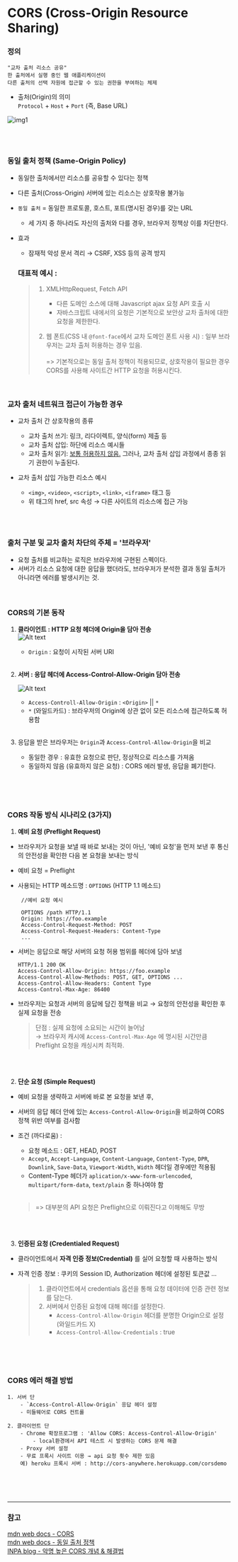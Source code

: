 # CORS (Cross-Origin Resource Sharing)

### 정의

    "교차 출처 리소스 공유"
    한 출처에서 실행 중인 웹 애플리케이션이
    다른 출처의 선택 자원에 접근할 수 있는 권한을 부여하는 체제

- 출처(Origin)의 의미  
   `Protocol` + `Host` + `Port` (즉, Base URL)

![img1](https://developer.mozilla.org/ko/docs/Web/HTTP/CORS/cors_principle.png)

<br/>
<br/>

### 동일 출처 정책 (Same-Origin Policy)

- 동일한 출처에서만 리소스를 공유할 수 있다는 정책
- 다른 출처(Cross-Origin) 서버에 있는 리소스는 상호작용 불가능
- `동일 출처` = 동일한 프로토콜, 호스트, 포트(명시된 경우)를 갖는 URL
  - 세 가지 중 하나라도 자신의 출처와 다를 경우, 브라우저 정책상 이를 차단한다.
- 효과

  - 잠재적 악성 문서 격리 → CSRF, XSS 등의 공격 방지

  ### 대표적 예시 :

  > 1. XMLHttpRequest, Fetch API
  >
  >    - 다른 도메인 소스에 대해 Javascript ajax 요청 API 호출 시
  >    - 자바스크립트 내에서의 요청은 기본적으로 보안상 교차 출처에 대한 요청을 제한한다.
  >
  > 2. 웹 폰트(CSS 내 `@font-face`에서 교차 도메인 폰트 사용 시) : 일부 브라우저는 교차 출처 허용하는 경우 있음.  
  >    <br/>
  >    => 기본적으로는 동일 출처 정책이 적용되므로, 상호작용이 필요한 경우 CORS를 사용해 사이트간 HTTP 요청을 허용시킨다.

<br/>

### 교차 출처 네트워크 접근이 가능한 경우

- 교차 출처 간 상호작용의 종류

  - 교차 출처 쓰기: 링크, 리다이렉트, 양식(form) 제출 등
  - 교차 출처 삽입: 하단에 리소스 예시들
  - 교차 출처 읽기: <u>보통 허용하지 않음.</u> 그러나, 교차 출처 삽입 과정에서 종종 읽기 권한이 누출된다.

- 교차 출처 삽입 가능한 리소스 예시
  - `<img>`, `<video>`, `<script>`, `<link>`, `<iframe>` 태그 등
  - 위 태그의 href, src 속성 → 다른 사이트의 리소스에 접근 가능

<br/>
<br/>

### 출처 구분 및 교차 출처 차단의 주체 = '브라우저'

- 요청 출처를 비교하는 로직은 브라우저에 구현된 스펙이다.
- 서버가 리소스 요청에 대한 응답을 했더라도, 브라우저가 분석한 결과 동일 출처가 아니라면 에러를 발생시키는 것.  
  <br/>
  <br/>

### CORS의 기본 동작

1. **클라이언트 : HTTP 요청 헤더에 Origin을 담아 전송**  
   ![Alt text](./images//CORS-1.png)
   - `Origin` : 요청이 시작된 서버 URI  
     <br/>
2. **서버 : 응답 헤더에 Access-Control-Allow-Origin 담아 전송**  

   ![Alt text](./images/CORS-2.png)
   - `Access-Controll-Allow-Origin` : `<Origin>` || `*`
   - `*` (와일드카드) : 브라우저의 Origin에 상관 없이 모든 리소스에 접근하도록 허용함  
     <br/>
3. 응답을 받은 브라우저는 `Origin`과 `Access-Control-Allow-Origin`을 비교  
    - 동일한 경우 : 유효한 요청으로 판단, 정상적으로 리소스를 가져옴  
    - 동일하지 않음 (유효하지 않은 요청) : CORS 에러 발생, 응답을 폐기한다.  
<br/>
<br/>
<br/>

### CORS 작동 방식 시나리오 (3가지)

1. **예비 요청 (Preflight Request)**
- 브라우저가 요청을 보낼 때 바로 보내는 것이 아닌, '예비 요청'을 먼저 보낸 후 통신의 안전성을 확인한 다음 본 요청을 보내는 방식  
- 예비 요청 = Preflight  
- 사용되는 HTTP 메소드명 : `OPTIONS` (HTTP 1.1 메소드)  
    ``` 
     //예비 요청 예시

     OPTIONS /path HTTP/1.1
     Origin: https://foo.example
     Access-Control-Request-Method: POST
     Access-Control-Request-Headers: Content-Type
     ...
     ```

- 서버는 응답으로 해당 서버의 요청 허용 범위를 헤더에 담아 보냄
     ```       
     HTTP/1.1 200 OK
     Access-Control-Allow-Origin: https://foo.example
     Access-Control-Allow-Methods: POST, GET, OPTIONS ...
     Access-Control-Allow-Headers: Content Type
     Access-Control-Max-Age: 86400
     ``` 
- 브라우저는 요청과 서버의 응답에 담긴 정책을 비교 → 요청의 안전성을 확인한 후 실제 요청을 전송
    > 단점 : 실제 요청에 소요되는 시간이 늘어남  
    >  → 브라우저 캐시에 `Access-Control-Max-Age` 에 명시된 시간만큼 Preflight 요청을 캐싱시켜 최적화.  
 
<br/>
<br/>


2. **단순 요청 (Simple Request)**

- 예비 요청을 생략하고 서버에 바로 본 요청을 보낸 후,
- 서버의 응답 헤더 안에 있는 `Access-Control-Allow-Origin`을 비교하여 CORS 정책 위반 여부를 검사함
- 조건 (까다로움) :  
    - 요청 메소드 : GET, HEAD, POST  
    - `Accept`, `Accept-Language`, `Content-Language`, `Content-Type`, `DPR`, `Downlink`, `Save-Data`, `Viewport-Width`, `Width` 헤더일 경우에만 적용됨
    - Content-Type 헤더가 `aplication/x-www-form-urlencoded`, `multipart/form-data`, `text/plain` 중 하나여야 함  
    <br/>

    > => 대부분의 API 요청은 Preflight으로 이뤄진다고 이해해도 무방

<br/>
<br/>

3. **인증된 요청 (Credentialed Request)**

- 클라이언트에서 **자격 인증 정보(Credential)** 를 실어 요청할 때 사용하는 방식
- 자격 인증 정보 : 쿠키의 Session ID, Authorization 헤더에 설정된 토큰값 ...

  > 1. 클라이언트에서 credentials 옵션을 통해 요청 데이터에 인증 관련 정보를 담는다.
  > 2. 서버에서 인증된 요청에 대해 헤더를 설정한다.
  >    - `Access-Control-Allow-Origin` 헤더를 분명한 Origin으로 설정 (와일드카드 X)
  >    - `Access-Control-Allow-Credentials` : true

<br/>
<br/>
<br/>

### CORS 에러 해결 방법

    1. 서버 단
        - `Access-Control-Allow-Origin` 응답 헤더 설정
        - 미들웨어로 CORS 컨트롤

    2. 클라이언트 단
        - Chrome 확장프로그램 : 'Allow CORS: Access-Control-Allow-Origin'
            - local환경에서 API 테스트 시 발생하는 CORS 문제 해결
        - Proxy 서버 설정
        - 무료 프록시 사이트 이용 → api 요청 횟수 제한 있음
        예) heroku 프록시 서버 : http://cors-anywhere.herokuapp.com/corsdemo

<br/>
<br/>
<br/>

---

### 참고

[mdn web docs - CORS](https://developer.mozilla.org/ko/docs/Web/HTTP/CORS)  
[mdn web docs - 동일 출처 정책](https://developer.mozilla.org/ko/docs/Web/Security/Same-origin_policy#%EA%B5%90%EC%B0%A8_%EC%B6%9C%EC%B2%98_%EB%84%A4%ED%8A%B8%EC%9B%8C%ED%81%AC_%EC%A0%91%EA%B7%BC)  
[INPA blog - 악명 높은 CORS 개념 & 해결법](https://inpa.tistory.com/entry/WEB-%F0%9F%93%9A-CORS-%F0%9F%92%AF-%EC%A0%95%EB%A6%AC-%ED%95%B4%EA%B2%B0-%EB%B0%A9%EB%B2%95-%F0%9F%91%8F)
